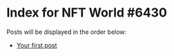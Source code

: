 # Index for NFT World #6430
Posts will be displayed in the order below:

- [Your first post](./001-first.md)

